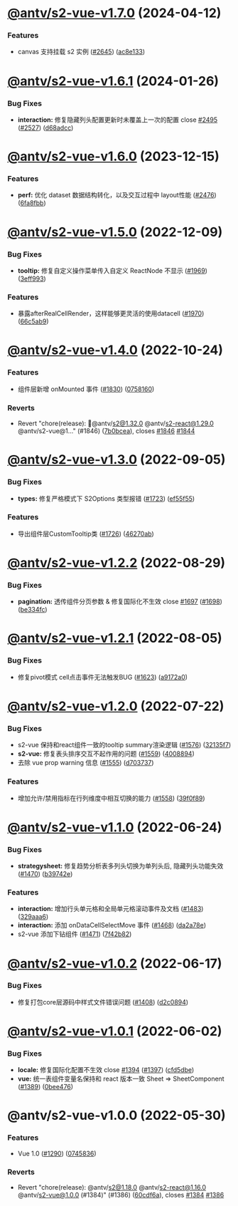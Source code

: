 # [@antv/s2-vue-v1.7.0](https://github.com/antvis/S2/compare/@antv/s2-vue-v1.6.1...@antv/s2-vue-v1.7.0) (2024-04-12)


### Features

* canvas 支持挂载 s2 实例 ([#2645](https://github.com/antvis/S2/issues/2645)) ([ac8e133](https://github.com/antvis/S2/commit/ac8e13397b8d5f40fb1de9fc9b49aedbe47e86c0))

# [@antv/s2-vue-v1.6.1](https://github.com/antvis/S2/compare/@antv/s2-vue-v1.6.0...@antv/s2-vue-v1.6.1) (2024-01-26)


### Bug Fixes

* **interaction:** 修复隐藏列头配置更新时未覆盖上一次的配置 close [#2495](https://github.com/antvis/S2/issues/2495) ([#2527](https://github.com/antvis/S2/issues/2527)) ([d68adcc](https://github.com/antvis/S2/commit/d68adcc7219d43da3f336c0cac5f538e7d83de01))

# [@antv/s2-vue-v1.6.0](https://github.com/antvis/S2/compare/@antv/s2-vue-v1.5.0...@antv/s2-vue-v1.6.0) (2023-12-15)


### Features

* **perf:** 优化 dataset 数据结构转化，以及交互过程中 layout性能 ([#2476](https://github.com/antvis/S2/issues/2476)) ([6fa8fbb](https://github.com/antvis/S2/commit/6fa8fbb054dc1dd9964b33a5ac8ec0d7fbee723e))

# [@antv/s2-vue-v1.5.0](https://github.com/antvis/S2/compare/@antv/s2-vue-v1.4.0...@antv/s2-vue-v1.5.0) (2022-12-09)


### Bug Fixes

* **tooltip:** 修复自定义操作菜单传入自定义 ReactNode 不显示 ([#1969](https://github.com/antvis/S2/issues/1969)) ([3eff993](https://github.com/antvis/S2/commit/3eff9932438cc95093686c03510b57648ff44391))


### Features

* 暴露afterRealCellRender，这样能够更灵活的使用datacell ([#1970](https://github.com/antvis/S2/issues/1970)) ([66c5ab9](https://github.com/antvis/S2/commit/66c5ab9992c51b475be8acaf9a198d49f3114a49))

# [@antv/s2-vue-v1.4.0](https://github.com/antvis/S2/compare/@antv/s2-vue-v1.3.0...@antv/s2-vue-v1.4.0) (2022-10-24)


### Features

* 组件层新增 onMounted 事件 ([#1830](https://github.com/antvis/S2/issues/1830)) ([0758160](https://github.com/antvis/S2/commit/0758160833c6be06c96dc851cab4605dd709e8ad))


### Reverts

* Revert "chore(release): 🔖@antv/s2@1.32.0 @antv/s2-react@1.29.0 @antv/s2-vue@1…" (#1846) ([7b0bcea](https://github.com/antvis/S2/commit/7b0bceab42acf8dae4a437f86148207848502c8b)), closes [#1846](https://github.com/antvis/S2/issues/1846) [#1844](https://github.com/antvis/S2/issues/1844)

# [@antv/s2-vue-v1.3.0](https://github.com/antvis/S2/compare/@antv/s2-vue-v1.2.2...@antv/s2-vue-v1.3.0) (2022-09-05)


### Bug Fixes

* **types:** 修复严格模式下 S2Options 类型报错 ([#1723](https://github.com/antvis/S2/issues/1723)) ([ef55f55](https://github.com/antvis/S2/commit/ef55f559f940614b19f76fbc5c941e114f220461))


### Features

* 导出组件层CustomTooltip类 ([#1726](https://github.com/antvis/S2/issues/1726)) ([46270ab](https://github.com/antvis/S2/commit/46270ab0ae6e42cf92dcf77c0a35a70e07b9b10c))

# [@antv/s2-vue-v1.2.2](https://github.com/antvis/S2/compare/@antv/s2-vue-v1.2.1...@antv/s2-vue-v1.2.2) (2022-08-29)


### Bug Fixes

* **pagination:** 透传组件分页参数 & 修复国际化不生效 close [#1697](https://github.com/antvis/S2/issues/1697) ([#1698](https://github.com/antvis/S2/issues/1698)) ([be334fc](https://github.com/antvis/S2/commit/be334fcef6a11d08358f007eba805cbd380560d5))

# [@antv/s2-vue-v1.2.1](https://github.com/antvis/S2/compare/@antv/s2-vue-v1.2.0...@antv/s2-vue-v1.2.1) (2022-08-05)


### Bug Fixes

* 修复pivot模式 cell点击事件无法触发BUG ([#1623](https://github.com/antvis/S2/issues/1623)) ([a9172a0](https://github.com/antvis/S2/commit/a9172a04c32d8b02a258e2ac2650970ea3f241e5))

# [@antv/s2-vue-v1.2.0](https://github.com/antvis/S2/compare/@antv/s2-vue-v1.1.0...@antv/s2-vue-v1.2.0) (2022-07-22)


### Bug Fixes

* s2-vue 保持和react组件一致的tooltip summary渲染逻辑 ([#1576](https://github.com/antvis/S2/issues/1576)) ([32135f7](https://github.com/antvis/S2/commit/32135f7f5a3cb2be8183d313bccdfaef2d3ceebd))
* **s2-vue:** 修复表头排序交互不起作用的问题 ([#1559](https://github.com/antvis/S2/issues/1559)) ([4008894](https://github.com/antvis/S2/commit/40088947f3dd959e6d09e052076b2071653d5710))
* 去除 vue prop warning 信息 ([#1555](https://github.com/antvis/S2/issues/1555)) ([d703737](https://github.com/antvis/S2/commit/d7037377ff1c47ad858fe7225c2229344c8b7092))


### Features

* 增加允许/禁用指标在行列维度中相互切换的能力 ([#1558](https://github.com/antvis/S2/issues/1558)) ([39f0f89](https://github.com/antvis/S2/commit/39f0f89cc999313d55077c06f72da13dab1f1316))

# [@antv/s2-vue-v1.1.0](https://github.com/antvis/S2/compare/@antv/s2-vue-v1.0.2...@antv/s2-vue-v1.1.0) (2022-06-24)


### Bug Fixes

* **strategysheet:** 修复趋势分析表多列头切换为单列头后, 隐藏列头功能失效 ([#1470](https://github.com/antvis/S2/issues/1470)) ([b39742e](https://github.com/antvis/S2/commit/b39742e3a7276836c504f2a0d5343ff201a65bba))


### Features

* **interaction:** 增加行头单元格和全局单元格滚动事件及文档 ([#1483](https://github.com/antvis/S2/issues/1483)) ([329aaa6](https://github.com/antvis/S2/commit/329aaa6c9f9ae926f392e3e8f676af1ec201cce2))
* **interaction:** 添加 onDataCellSelectMove 事件 ([#1468](https://github.com/antvis/S2/issues/1468)) ([da2a78e](https://github.com/antvis/S2/commit/da2a78ec511a85380824fa2b7147854e857df7f3))
* s2-vue 添加下钻组件 ([#1471](https://github.com/antvis/S2/issues/1471)) ([7f42b82](https://github.com/antvis/S2/commit/7f42b82264230f4b914adc39277e8ca6fbcf0cd3))

# [@antv/s2-vue-v1.0.2](https://github.com/antvis/S2/compare/@antv/s2-vue-v1.0.1...@antv/s2-vue-v1.0.2) (2022-06-17)


### Bug Fixes

* 修复打包core层源码中样式文件错误问题 ([#1408](https://github.com/antvis/S2/issues/1408)) ([d2c0894](https://github.com/antvis/S2/commit/d2c08949d22dc61dbc73e01a779756e1d7a78fb6))

# [@antv/s2-vue-v1.0.1](https://github.com/antvis/S2/compare/@antv/s2-vue-v1.0.0...@antv/s2-vue-v1.0.1) (2022-06-02)


### Bug Fixes

* **locale:** 修复国际化配置不生效 close [#1394](https://github.com/antvis/S2/issues/1394) ([#1397](https://github.com/antvis/S2/issues/1397)) ([cfd5dbe](https://github.com/antvis/S2/commit/cfd5dbe0344afbb6f3929bece1778c02f9bbc00b))
* **vue:** 统一表组件变量名保持和 react 版本一致 Sheet => SheetComponent ([#1389](https://github.com/antvis/S2/issues/1389)) ([0bee476](https://github.com/antvis/S2/commit/0bee4767ecfbe9b87c71f4f52b5569f13bb58686))

# @antv/s2-vue-v1.0.0 (2022-05-30)


### Features

* Vue 1.0 ([#1290](https://github.com/antvis/S2/issues/1290)) ([0745836](https://github.com/antvis/S2/commit/07458368d7eafd3ddee168d5b2adca463374ab5a))


### Reverts

* Revert "chore(release): @antv/s2@1.18.0 @antv/s2-react@1.16.0 @antv/s2-vue@1.0.0 (#1384)" (#1386) ([60cdf6a](https://github.com/antvis/S2/commit/60cdf6abe7fb3b44f831051bd55622587a0f5bf8)), closes [#1384](https://github.com/antvis/S2/issues/1384) [#1386](https://github.com/antvis/S2/issues/1386)
